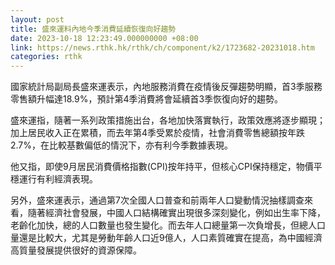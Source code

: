 ```yaml
---
layout: post
title: 盛來運料內地今季消費延續恢復向好趨勢
date: 2023-10-18 12:23:49.000000000 +08:00
link: https://news.rthk.hk/rthk/ch/component/k2/1723682-20231018.htm
categories: rthk
---
```


國家統計局副局長盛來運表示，內地服務消費在疫情後反彈趨勢明顯，首3季服務零售額升幅達18.9%，預計第4季消費將會延續首3季恢復向好的趨勢。

盛來運指，隨著一系列政策措施出台，各地加快落實執行，政策效應將逐步顯現；加上居民收入正在累積，而去年第4季受累於疫情，社會消費零售總額按年跌2.7%，在比較基數偏低的情況下，亦有利今季數據表現。

他又指，即使9月居民消費價格指數(CPI)按年持平，但核心CPI保持穩定，物價平穩運行有利經濟表現。

另外，盛來運表示，通過第7次全國人口普查和前兩年人口變動情況抽樣調查來看，隨著經濟社會發展，中國人口結構確實出現很多深刻變化，例如出生率下降，老齡化加快，總的人口數量也發生變化。而去年人口總量第一次負增長，但總人口量還是比較大，尤其是勞動年齡人口近9億人，人口素質確實在提高，為中國經濟高質量發展提供很好的資源保障。
